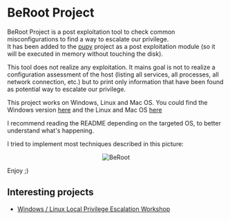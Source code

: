 # BeRoot Project 

BeRoot Project is a post exploitation tool to check common misconfigurations to find a way to escalate our privilege. \
It has been added to the [pupy](https://github.com/n1nj4sec/pupy/) project as a post exploitation module (so it will be executed in memory without touching the disk). 

This tool does not realize any exploitation. It mains goal is not to realize a configuration assessment of the host (listing all services, all processes, all network connection, etc.) but to print only information that have been found as potential way to escalate our privilege. 

This project works on Windows, Linux and Mac OS. You could find the Windows version [here](https://github.com/AlessandroZ/BeRoot/tree/master/Windows) and the Linux and Mac OS [here](https://github.com/AlessandroZ/BeRoot/tree/master/Linux)

I recommend reading the README depending on the targeted OS, to better understand what's happening. 

I tried to implement most techniques described in this picture:

<p align="center"><img src="https://user-images.githubusercontent.com/10668373/43284508-4f242070-911c-11e8-9b05-e0e9261ed3cb.jpeg" alt="BeRoot"></p>


Enjoy ;)


Interesting projects
----
* [Windows / Linux Local Privilege Escalation Workshop](https://github.com/sagishahar/lpeworkshop)

